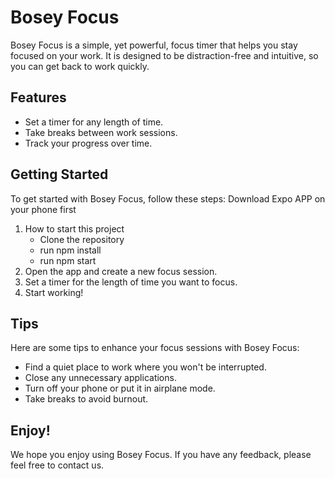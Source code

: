 # Bosey Focus

Bosey Focus is a simple, yet powerful, focus timer that helps you stay focused on your work. It is designed to be distraction-free and intuitive, so you can get back to work quickly.

## Features

- Set a timer for any length of time.
- Take breaks between work sessions.
- Track your progress over time.

## Getting Started

To get started with Bosey Focus, follow these steps:
Download Expo APP on your phone first

1. How to start this project
   - Clone the repository
   - run npm install
   - run npm start
2. Open the app and create a new focus session.
3. Set a timer for the length of time you want to focus.
4. Start working!

## Tips

Here are some tips to enhance your focus sessions with Bosey Focus:

- Find a quiet place to work where you won't be interrupted.
- Close any unnecessary applications.
- Turn off your phone or put it in airplane mode.
- Take breaks to avoid burnout.

## Enjoy!

We hope you enjoy using Bosey Focus. If you have any feedback, please feel free to contact us.
